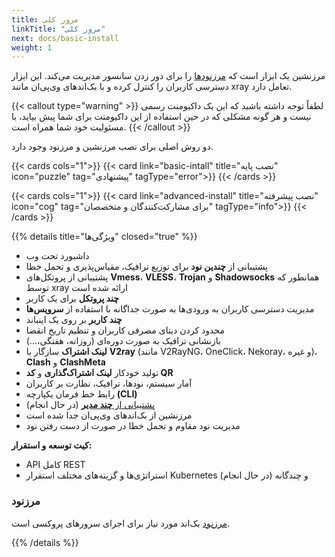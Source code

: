 ```yaml
---
title: مرور کلی
linkTitle: "مرور کلی"
next: docs/basic-install
weight: 1
---
```


مرزنشین یک ابزار است که [مرزنودها](https://github.com/marzneshin/marznode) را برای دور زدن سانسور مدیریت می‌کند. این ابزار دسترسی کاربران را کنترل کرده و با بک‌اندهای وی‌پی‌ان مانند xray تعامل دارد.

{{< callout type="warning" >}}
   لطفاً توجه داشته باشید که این یک داکیومنت رسمی نیست و هر گونه مشکلی که در حین استفاده از این داکیومنت برای شما پیش بیاید، با مسئولیت خود شما همراه است.
{{< /callout >}}

دو روش اصلی برای نصب مرزنشین و مرزنود وجود دارد.

{{< cards cols="1">}}
    {{< card link="basic-intall" title="نصب پایه" icon="puzzle" tag="پیشنهادی" tagType="error">}}
{{< /cards >}}

{{< cards cols="1">}}
    {{< card link="advanced-install" title="نصب پیشرفته" icon="cog" tag="برای مشارکت‌کنندگان و متخصصان" tagType="info">}}
{{< /cards >}}

{{% details title="ویژگی‌ها" closed="true" %}}
- داشبورد تحت وب
- پشتیبانی از **چندین نود** برای توزیع ترافیک، مقیاس‌پذیری و تحمل خطا
- پشتیبانی از پروتکل‌های **Vmess**، **VLESS**، **Trojan** و **Shadowsocks** همانطور که توسط xray ارائه شده است
- **چند پروتکل** برای یک کاربر
- مدیریت دسترسی کاربران به ورودی‌ها به صورت جداگانه با استفاده از **سرویس‌ها**
- **چند کاربر** بر روی یک اینباند
- محدود کردن دیتای مصرفی کاربران و تنظیم تاریخ انقضا
- بازنشانی ترافیک به صورت دوره‌ای (روزانه، هفتگی،...)
- **لینک اشتراک** سازگار با **V2ray** (مانند V2RayNG، OneClick، Nekoray، و غیره)، **Clash** و **ClashMeta**
- تولید خودکار **لینک اشتراک‌گذاری** و **کد QR**
- آمار سیستم، نودها، ترافیک، نظارت بر کاربران
- رابط خط فرمان یکپارچه **(CLI)**
- [پشتیبانی از **چند مدیر**](https://github.com/marzneshin/marzneshin/issues/73) (در حال انجام)
- مرزنشین از بک‌اندهای وی‌پی‌ان جدا شده است
- مدیریت نود مقاوم و تحمل خطا در صورت از دست رفتن نود

**کیت توسعه و استقرار:**

- API کامل REST
- استراتژی‌ها و گزینه‌های مختلف استقرار Kubernetes و چندگانه (در حال انجام)

### مرزنود

[مرزنود](https://github.com/marzneshin/marznode) بک‌اند مورد نیاز برای اجرای سرورهای پروکسی است.

{{% /details %}}